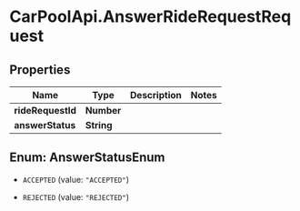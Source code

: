 # CarPoolApi.AnswerRideRequestRequest

## Properties

Name | Type | Description | Notes
------------ | ------------- | ------------- | -------------
**rideRequestId** | **Number** |  | 
**answerStatus** | **String** |  | 



## Enum: AnswerStatusEnum


* `ACCEPTED` (value: `"ACCEPTED"`)

* `REJECTED` (value: `"REJECTED"`)




